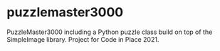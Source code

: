 # puzzlemaster3000
PuzzleMaster3000 including a Python puzzle class build on top of the SimpleImage library. Project for Code in Place 2021.
